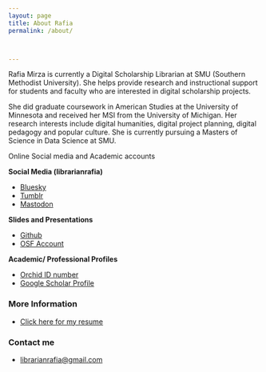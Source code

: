 ```yaml
---
layout: page
title: About Rafia
permalink: /about/



---
```

Rafia Mirza is currently a Digital Scholarship Librarian at SMU (Southern Methodist University). She helps provide research and instructional support for students and faculty who are interested in digital scholarship projects. 

She did graduate coursework in American Studies at the University of Minnesota and received her MSI from the University of Michigan. Her research interests include digital humanities, digital project planning, digital pedagogy and popular culture. She is currently pursuing a Masters of Science in Data Science at SMU.

Online Social media and Academic accounts

<b>Social Media (librarianrafia)</b>
* [Bluesky](https://bsky.app/profile/librarianrafia.bsky.social)
* [Tumblr](https://www.tumblr.com/blog/librarianrafia)
* [Mastodon](https://hcommons.social/@librarianrafia)


<b>Slides and Presentations</b>
* [Github](https://github.com/librarianrafia)
* [OSF Account](https://osf.io/7bp5p/)

<b>Academic/ Professional Profiles</b> 
* [Orchid ID number](http://orcid.org/0000-0002-0109-7209)
* [Google Scholar Profile](http://scholar.google.com/citations?user=ritomzMAAAAJ_)


### More Information
 * <a href="https://librarianrafia.github.io/cv/">Click here for my resume</a> 


### Contact me

* [librarianrafia@gmail.com](mailto:librarianrafia@gmail.com)
